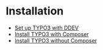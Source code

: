 # Installation

* [Set up TYPO3 with DDEV](/10GettingStarted/10Installation/30SetUpTYPO3WithDDEV/Index.md)
* [Install TYPO3 with Composer](/10GettingStarted/10Installation/10InstallTYPO3WithComposer/Index.md)
* [Install TYPO3 without Composer](/10GettingStarted/10Installation/20InstallTYPO3WithoutComposer/Index.md)
